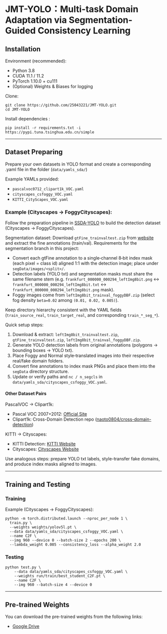 # JMT-YOLO：Multi-task Domain Adaptation via Segmentation-Guided Consistency Learning

## Installation

Environment (recommended):
* Python 3.8
* CUDA 11.1 / 11.2
* PyTorch 1.10.0 + cu111
* (Optional) Weights & Biases for logging

Clone:
```
git clone https://github.com/25043221/JMT-YOLO.git
cd JMT-YOLO
```

Install dependencies :
```
pip install -r requirements.txt -i https://pypi.tuna.tsinghua.edu.cn/simple
```
---

## Dataset Preparing

Prepare your own datasets in YOLO format and create a corresponding .yaml file in the folder (`data/yamls_sda/`)

Example YAMLs provided:
* `pascalvoc0712_clipart1k_VOC.yaml`
* `cityscapes_csfoggy_VOC.yaml`
* `KITTI_CityScapes_VOC.yaml`

### Example (Cityscapes → FoggyCityscapes):
Follow the preparation pipeline in [SSDA-YOLO](https://github.com/hnuzhy/SSDA-YOLO) to build the detection dataset (Cityscapes → FoggyCityscapes).

Segmentation dataset: Download `gtFine_trainvaltest.zip` from [website](https://www.cityscapes-dataset.com) and extract the fine annotations (train/val). Requirements for the segmentation branch in this project:
* Convert each gtFine annotation to a single‑channel 8‑bit index mask (each pixel = class id) aligned 1:1 with the detection image; place under `segData/images/<split>/`.
* Detection labels (YOLO txt) and segmentation masks must share the same filename stem (e.g. `frankfurt_000000_000294_leftImg8bit.png` ↔ `frankfurt_000000_000294_leftImg8bit.txt` ↔ `frankfurt_000000_000294_leftImg8bit.png` mask).
* Foggy images come from `leftImg8bit_trainval_foggyDBF.zip` (select fog density `beta=0.02` among `(0.01, 0.02, 0.005)`).

Keep directory hierarchy consistent with the YAML fields (`train_source_real`, `train_target_real`, and corresponding `train_*_seg_*`).

Quick setup steps:
1. Download & extract: `leftImg8bit_trainvaltest.zip`, `gtFine_trainvaltest.zip`, `leftImg8bit_trainval_foggyDBF.zip`.
2. Generate YOLO detection labels from original annotations (polygons → bounding boxes → YOLO txt).
3. Place Foggy and Normal style‑translated images into their respective real/fake domain folders.
4. Convert fine annotations to index mask PNGs and place them into the `segData` directory structure.
5. Update or verify paths and `nc / n_segcls` in `data/yamls_sda/cityscapes_csfoggy_VOC.yaml`.

#### Other Dataset Pairs 

PascalVOC → Clipart1k:
* Pascal VOC 2007+2012: [Official Site](http://host.robots.ox.ac.uk/pascal/VOC/)
* Clipart1k: Cross-Domain Detection repo ([naoto0804/cross-domain-detection](https://github.com/naoto0804/cross-domain-detection))

KITTI → Cityscapes:
* KITTI Detection: [KITTI Website](http://www.cvlibs.net/datasets/kitti/)
* Cityscapes: [Cityscapes Website](https://www.cityscapes-dataset.com/)

Use analogous steps: prepare YOLO txt labels, style-transfer fake domains, and produce index masks aligned to images.

---


## Training and Testing

### Training

Example (Cityscapes → FoggyCityscapes):
```
python -m torch.distributed.launch --nproc_per_node 1 \
  train.py \
  --weights weights/yolov5l.pt \
  --data data/yamls_sda/cityscapes_csfoggy_VOC.yaml \
  --name C2F \
  --img 960 --device 0 --batch-size 2 --epochs 200 \
  --lambda_weight 0.005 --consistency_loss --alpha_weight 2.0
```


### Testing

```
python test.py \
    --data data/yamls_sda/cityscapes_csfoggy_VOC.yaml \
    --weights run/train/best_student_C2F.pt \
    --name C2F \
    --img 960 --batch-size 4 --device 0
```
---

## Pre-trained Weights

You can download the pre-trained weights from the following links:

- [Google Drive](https://drive.google.com/drive/folders/13HgfP4aSkS-NUF45Rp4H5eKsxOSFQ4iH?usp=sharing)



